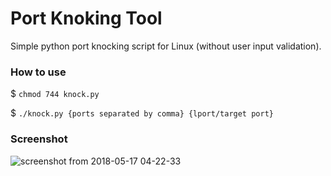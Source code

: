 # Port Knoking Tool
Simple python port knocking script for Linux (without user input validation).

### How to use

$ `chmod 744 knock.py`

$ `./knock.py {ports separated by comma} {lport/target port}`

### Screenshot

![screenshot from 2018-05-17 04-22-33](https://user-images.githubusercontent.com/26048627/40148140-2810d844-598a-11e8-9024-7bf7eb1c07cf.png)
